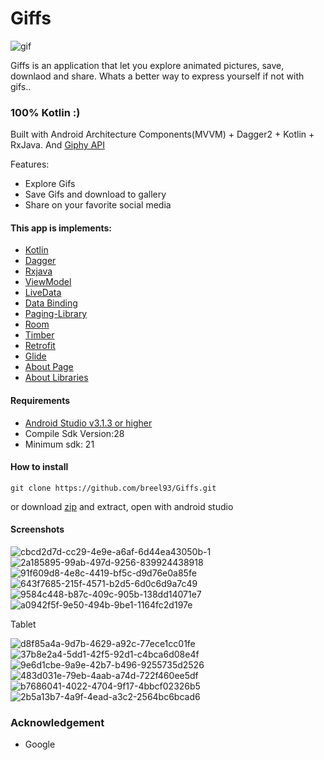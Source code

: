 # Giffs
![gif](https://user-images.githubusercontent.com/20865566/57015521-2e4c2080-6be3-11e9-952d-d07af763e9e7.png)

Giffs is an application that let you explore animated pictures, save, downlaod and share. 
Whats a better way to express yourself if not with gifs..
### 100% Kotlin :)
Built with Android Architecture Components(MVVM) + Dagger2 + Kotlin + RxJava. And [Giphy API](https://developers.giphy.com/docs/) 

Features:
*	Explore Gifs 
*	Save Gifs and download to gallery
*	Share on your favorite social media
#### This app is implements:
- [Kotlin](https://kotlinlang.org)
- [Dagger](https://google.github.io/dagger/)
- [Rxjava](https://github.com/ReactiveX/RxJava)
- [ViewModel](https://developer.android.com/topic/libraries/architecture/viewmodel)
- [LiveData](https://developer.android.com/topic/libraries/architecture/livedata)
- [Data Binding](https://developer.android.com/topic/libraries/data-binding/)
- [Paging-Library](https://developer.android.com/topic/libraries/architecture/paging/)
- [Room](https://codelabs.developers.google.com/codelabs/android-room-with-a-view/#0)
- [Timber](https://github.com/JakeWharton/timber)
- [Retrofit](https://square.github.io/retrofit/)
- [Glide](https://github.com/bumptech/glide)
- [About Page](https://github.com/medyo/android-about-page)
- [About Libraries](https://github.com/mikepenz/AboutLibraries)

#### Requirements
- [Android Studio v3.1.3 or higher](https://developer.android.com/studio/)
- Compile Sdk Version:28 
- Minimum sdk: 21

#### How to install
```
git clone https://github.com/breel93/Giffs.git
```
or download [zip](https://github.com/breel93/Giffs/archive/master.zip) and extract, open with android studio

#### Screenshots
![cbcd2d7d-cc29-4e9e-a6af-6d44ea43050b-1](https://user-images.githubusercontent.com/20865566/57016749-d8c74200-6be9-11e9-9111-4b03c2005911.png)
![2a185895-99ab-497d-9256-839924438918](https://user-images.githubusercontent.com/20865566/57016734-d238ca80-6be9-11e9-8731-fb5e679a6177.png)
![91f609d8-4e8c-4419-bf5c-d9d76e0a85fe](https://user-images.githubusercontent.com/20865566/57016743-d7961500-6be9-11e9-91ae-bf92c12593f3.png)
![643f7685-215f-4571-b2d5-6d0c6d9a7c49](https://user-images.githubusercontent.com/20865566/57016745-d7961500-6be9-11e9-8fca-ee9c7e104697.png)
![9584c448-b87c-409c-905b-138dd14071e7](https://user-images.githubusercontent.com/20865566/57016746-d82eab80-6be9-11e9-91d3-baeb23c9d9b5.png)
![a0942f5f-9e50-494b-9be1-1164fc2d197e](https://user-images.githubusercontent.com/20865566/57016747-d82eab80-6be9-11e9-9c1c-3ce04c00b4ef.png)


Tablet

![d8f85a4a-9d7b-4629-a92c-77ece1cc01fe](https://user-images.githubusercontent.com/20865566/57017049-4c1d8380-6beb-11e9-9cb5-54179837ef72.png)
![37b8e2a4-5dd1-42f5-92d1-c4bca6d08e4f](https://user-images.githubusercontent.com/20865566/57017043-4a53c000-6beb-11e9-848e-b39abc9ee7cf.png)
![9e6d1cbe-9a9e-42b7-b496-9255735d2526](https://user-images.githubusercontent.com/20865566/57017036-47f16600-6beb-11e9-9013-913c752cc3af.png)
![483d031e-79eb-4aab-a74d-722f460ee5df](https://user-images.githubusercontent.com/20865566/57017046-4b84ed00-6beb-11e9-970f-c5089fb59999.png)
![b7686041-4022-4704-9f17-4bbcf02326b5](https://user-images.githubusercontent.com/20865566/57017047-4b84ed00-6beb-11e9-9cd3-5955b00a23f1.png)
![2b5a13b7-4a9f-4ead-a3c2-2564bc6bcad6](https://user-images.githubusercontent.com/20865566/57017050-4c1d8380-6beb-11e9-9fd7-ec7b4a702a7b.png)

### Acknowledgement
- Google

